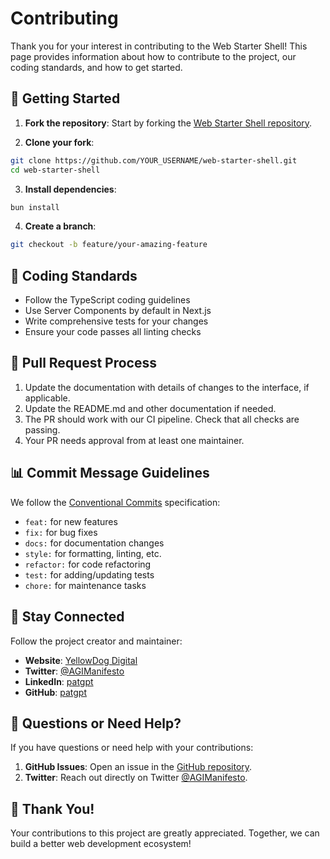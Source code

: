 # Contributing

Thank you for your interest in contributing to the Web Starter Shell! This page provides information about how to contribute to the project, our coding standards, and how to get started.

## 🚀 Getting Started

1. **Fork the repository**: Start by forking the [Web Starter Shell repository](https://github.com/patgpt/web-starter-shell).

2. **Clone your fork**: 
```bash
git clone https://github.com/YOUR_USERNAME/web-starter-shell.git
cd web-starter-shell
```

3. **Install dependencies**:
```bash
bun install
```

4. **Create a branch**:
```bash
git checkout -b feature/your-amazing-feature
```

## 📝 Coding Standards

- Follow the TypeScript coding guidelines
- Use Server Components by default in Next.js
- Write comprehensive tests for your changes
- Ensure your code passes all linting checks

## 📮 Pull Request Process

1. Update the documentation with details of changes to the interface, if applicable.
2. Update the README.md and other documentation if needed.
3. The PR should work with our CI pipeline. Check that all checks are passing.
4. Your PR needs approval from at least one maintainer.

## 📊 Commit Message Guidelines

We follow the [Conventional Commits](https://www.conventionalcommits.org/) specification:

- `feat:` for new features
- `fix:` for bug fixes
- `docs:` for documentation changes
- `style:` for formatting, linting, etc.
- `refactor:` for code refactoring
- `test:` for adding/updating tests
- `chore:` for maintenance tasks

## 📱 Stay Connected

Follow the project creator and maintainer:

- **Website**: [YellowDog Digital](https://yellowdog.digital)
- **Twitter**: [@AGIManifesto](https://twitter.com/AGIManifesto)
- **LinkedIn**: [patgpt](https://linkedin.com/in/patgpt)
- **GitHub**: [patgpt](https://github.com/patgpt)

## 💬 Questions or Need Help?

If you have questions or need help with your contributions:

1. **GitHub Issues**: Open an issue in the [GitHub repository](https://github.com/patgpt/web-starter-shell/issues).
2. **Twitter**: Reach out directly on Twitter [@AGIManifesto](https://twitter.com/AGIManifesto).

## 🙏 Thank You!

Your contributions to this project are greatly appreciated. Together, we can build a better web development ecosystem! 